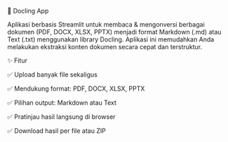 📑 Docling App

Aplikasi berbasis Streamlit untuk membaca & mengonversi berbagai dokumen (PDF, DOCX, XLSX, PPTX) menjadi format Markdown (.md) atau Text (.txt) menggunakan library Docling.
Aplikasi ini memudahkan Anda melakukan ekstraksi konten dokumen secara cepat dan terstruktur.

✨ Fitur

✅ Upload banyak file sekaligus

✅ Mendukung format: PDF, DOCX, XLSX, PPTX

✅ Pilihan output: Markdown atau Text

✅ Pratinjau hasil langsung di browser

✅ Download hasil per file atau ZIP
